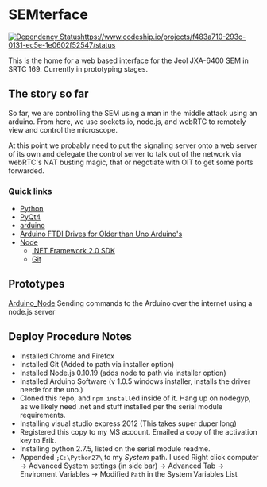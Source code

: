 SEMterface
==========

[![Dependency Status](https://gemnasium.com/bcomnes/SEMterface.png)](https://gemnasium.com/bcomnes/SEMterface)https://www.codeship.io/projects/f483a710-293c-0131-ec5e-1e0602f52547/status

This is the home for a web based interface for the Jeol JXA-6400 SEM in SRTC 169.  Currently in prototyping stages.

## The story so far

So far, we are controlling the SEM using a man in the middle attack using an arduino.  From here, we use sockets.io, node.js, and webRTC to remotely view and control the microscope. 

At this point we probably need to put the signaling server onto a web server of its own and delegate the control server to talk out of the network via webRTC's NAT busting magic, that or negotiate with OIT to get some ports forwarded.

### Quick links
- [Python](http://www.python.org/)
- [PyQt4](http://www.riverbankcomputing.co.uk/software/pyqt/download)
- [arduino](http://arduino.cc/en/main/software)
- [Arduino FTDI Drives for Older than Uno Arduino's](http://www.ftdichip.com/Drivers/VCP.htm)
- [Node](http://nodejs.org/)
    - [.NET Framework 2.0 SDK](http://www.microsoft.com/en-us/download/details.aspx?id=19988)
    - [Git](http://git-scm.com/)

## Prototypes
[Arduino_Node](http://brandontilley.com/2012/03/02/controlling-an-arduino-from-nodejs.html) Sending commands to the Arduino over the internet using a node.js server

## Deploy Procedure Notes

- Installed Chrome and Firefox
- Installed Git (Added to path via installer option)
- Installed Node.js 0.10.19 (adds node to path via installer option)
- Installed Arduino Software (v 1.0.5 windows installer, installs the driver neede for the uno.)
- Cloned this repo, and `npm install`ed inside of it.  Hang up on nodegyp, as we likely need .net and stuff installed per the serial module requirements.
- Installing visual studio express 2012 (This takes super duper long)
- Registered this copy to my MS account.  Emailed a copy of the activation key to Erik.
- Installing python 2.7.5, listed on the serial module readme.
- Appended `;C:\Python27\` to my *System* path.  I used Right click computer -> Advanced System settings (in side bar) -> Advanced Tab -> Enviroment Variables -> Modified `Path` in the System Variables List



